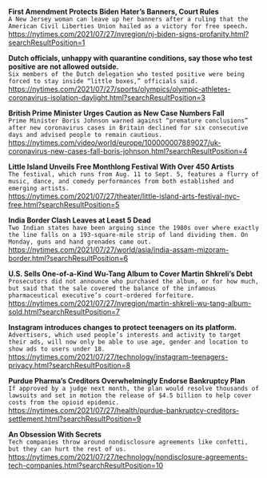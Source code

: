 **First Amendment Protects Biden Hater’s Banners, Court Rules**\
`A New Jersey woman can leave up her banners after a ruling that the American Civil Liberties Union hailed as a victory for free speech.`\
https://nytimes.com/2021/07/27/nyregion/nj-biden-signs-profanity.html?searchResultPosition=1

**Dutch officials, unhappy with quarantine conditions, say those who test positive are not allowed outside.**\
`Six members of the Dutch delegation who tested positive were being forced to stay inside “little boxes,” officials said.`\
https://nytimes.com/2021/07/27/sports/olympics/olympic-athletes-coronavirus-isolation-daylight.html?searchResultPosition=3

**British Prime Minister Urges Caution as New Case Numbers Fall**\
`Prime Minister Boris Johnson warned against “premature conclusions” after new coronavirus cases in Britain declined for six consecutive days and advised people to remain cautious.`\
https://nytimes.com/video/world/europe/100000007889027/uk-coronavirus-new-cases-fall-boris-johnson.html?searchResultPosition=4

**Little Island Unveils Free Monthlong Festival With Over 450 Artists**\
`The festival, which runs from Aug. 11 to Sept. 5, features a flurry of music, dance, and comedy performances from both established and emerging artists.`\
https://nytimes.com/2021/07/27/theater/little-island-arts-festival-nyc-free.html?searchResultPosition=5

**India Border Clash Leaves at Least 5 Dead**\
`Two Indian states have been arguing since the 1980s over where exactly the line falls on a 193-square-mile strip of land dividing them. On Monday, guns and hand grenades came out.`\
https://nytimes.com/2021/07/27/world/asia/india-assam-mizoram-border.html?searchResultPosition=6

**U.S. Sells One-of-a-Kind Wu-Tang Album to Cover Martin Shkreli’s Debt**\
`Prosecutors did not announce who purchased the album, or for how much, but said that the sale covered the balance of the infamous pharmaceutical executive’s court-ordered forfeiture.`\
https://nytimes.com/2021/07/27/nyregion/martin-shkreli-wu-tang-album-sold.html?searchResultPosition=7

**Instagram introduces changes to protect teenagers on its platform.**\
`Advertisers, which used people’s interests and activity to target their ads, will now only be able to use age, gender and location to show ads to users under 18.`\
https://nytimes.com/2021/07/27/technology/instagram-teenagers-privacy.html?searchResultPosition=8

**Purdue Pharma’s Creditors Overwhelmingly Endorse Bankruptcy Plan**\
`If approved by a judge next month, the plan would resolve thousands of lawsuits and set in motion the release of $4.5 billion to help cover costs from the opioid epidemic.`\
https://nytimes.com/2021/07/27/health/purdue-bankruptcy-creditors-settlement.html?searchResultPosition=9

**An Obsession With Secrets**\
`Tech companies throw around nondisclosure agreements like confetti, but they can hurt the rest of us.`\
https://nytimes.com/2021/07/27/technology/nondisclosure-agreements-tech-companies.html?searchResultPosition=10

